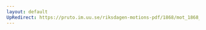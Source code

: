 ```yaml
---
layout: default
UpRedirect: https://pruto.im.uu.se/riksdagen-motions-pdf/1868/mot_1868__fk__21.pdf
---
```

